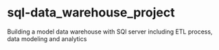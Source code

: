 # sql-data_warehouse_project
Building a model data warehouse with SQl server including ETL process, data modeling and analytics
